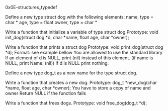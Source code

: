 0x0E-structures_typedef

Define a new type struct dog with the following elements: name, type = char * age, type = float owner, type = char *

Write a function that initialize a variable of type struct dog Prototype: void init_dog(struct dog *d, char *name, float age, char *owner);

Write a function that prints a struct dog Prototype: void print_dog(struct dog *d); Format: see example bellow You are allowed to use the standard library If an element of d is NULL, print (nil) instead of this element. (if name is NULL, print Name: (nil)) If d is NULL print nothing.

Define a new type dog_t as a new name for the type struct dog.

Write a function that creates a new dog. Prototype: dog_t *new_dog(char *name, float age, char *owner); You have to store a copy of name and owner Return NULL if the function fails

Write a function that frees dogs. Prototype: void free_dog(dog_t *d);